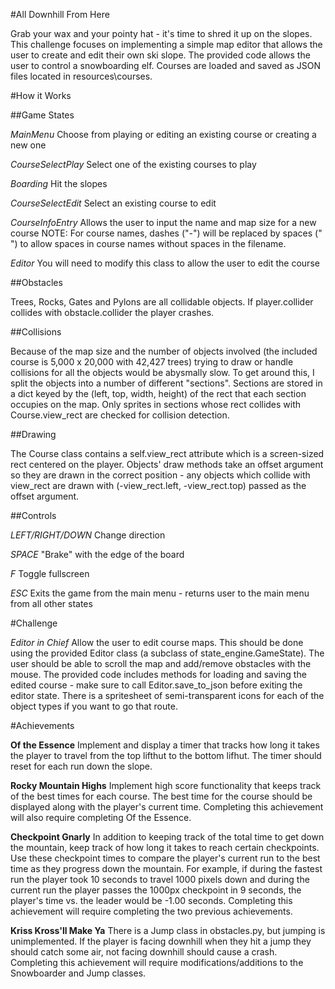 #All Downhill From Here

Grab your wax and your pointy hat - it's time to shred it up on the slopes. This challenge
 focuses on implementing a simple map editor that allows the user to create and edit their 
 own ski slope. The provided code allows the user to control a snowboarding elf. Courses 
 are loaded and saved as JSON files located in resources\courses.

#How it Works

##Game States

*MainMenu* Choose from playing or editing an existing course or creating a new one

*CourseSelectPlay* Select one of the existing courses to play

*Boarding* Hit the slopes

*CourseSelectEdit* Select an existing course to edit

*CourseInfoEntry* Allows the user to input the name and map size for a new course NOTE:
 For course names, dashes ("-") will be replaced by spaces (" ") to allow spaces in course
 names without spaces in the filename. 

*Editor* You will need to modify this class to allow the user to edit the course


##Obstacles

Trees, Rocks, Gates and Pylons are all collidable objects. If player.collider collides with
 obstacle.collider the player crashes.

##Collisions

Because of the map size and the number of objects involved (the included course is 5,000
 x 20,000 with 42,427 trees) trying to draw or handle collisions for all the objects would be
 abysmally slow. To get around this, I split the objects into a number of different "sections". 
 Sections are stored in a dict keyed by the (left, top, width, height) of the rect that each section 
 occupies on the map. Only sprites in sections whose rect collides with Course.view_rect are
 checked for collision detection.

##Drawing

The Course class contains a self.view_rect attribute which is a screen-sized rect centered on
 the player. Objects' draw methods take an offset argument so they are drawn in the correct
 position - any objects which collide with view_rect are drawn with
 (-view_rect.left, -view_rect.top) passed as the offset argument.

##Controls

*LEFT/RIGHT/DOWN* Change direction

*SPACE* "Brake" with the edge of the board

*F* Toggle fullscreen

*ESC* Exits the game from the main menu - returns user to the main menu from all other states

#Challenge

*Editor in Chief* Allow the user to edit course maps. This should be done using the provided Editor
 class (a subclass of state_engine.GameState). The user should be able to scroll the map and
 add/remove obstacles with the mouse. The provided code includes methods for loading and
 saving the edited course - make sure to call Editor.save_to_json before exiting the editor state.
 There is a spritesheet of semi-transparent icons for each of the object types if you want to go
 that route.

#Achievements

**Of the Essence** Implement and display a timer that tracks how long it takes the player to
 travel from the top lifthut to the bottom lifhut. The timer should reset for each run down the slope.

**Rocky Mountain Highs** Implement high score functionality that keeps track of the best times for
 each course. The best time for the course should be displayed along with the player's current time.
 Completing this achievement will also require completing Of the Essence. 

**Checkpoint Gnarly** In addition to keeping track of the total time to get down the mountain, keep
 track of how long it takes to reach certain checkpoints. Use these checkpoint times to compare the
 player's current run to the best time as they progress down the mountain. For example, if during
 the fastest run the player took 10 seconds to travel 1000 pixels down and during the current run
 the player passes the 1000px checkpoint in 9 seconds, the player's time vs. the leader would
 be -1.00 seconds. Completing this achievement will require completing the two previous achievements.

**Kriss Kross'll Make Ya** There is a Jump class in obstacles.py, but jumping is unimplemented.
 If the player is facing downhill when they hit a jump they should catch some air, not facing downhill
 should cause a crash. Completing this achievement will require modifications/additions to the
 Snowboarder and Jump classes.



